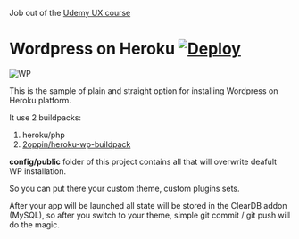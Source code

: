 Job out of the [Udemy UX course](https://www.udemy.com/ux-web-design-master-course-strategy-design-development/)
# Wordpress on Heroku [![Deploy](https://www.herokucdn.com/deploy/button.svg)](https://heroku.com/deploy?template=https://github.com/2oppin/heroku-wp)


![WP](https:////s.w.org/style/images/wporg-logo.svg?3)

This is the sample of plain and straight option for installing Wordpress on Heroku platform.

It use 2 buildpacks:
1. heroku/php 
2. [2oppin/heroku-wp-buildpack](https://github.com/2oppin/heroku-wp-buildpack)

<b>config/public</b> folder of this project contains all that will overwrite deafult WP installation.

So you can put there your custom theme, custom plugins sets.

After your app will be launched all state will be stored in the ClearDB addon (MySQL), so after you switch to your theme, simple git commit / git push will do the magic.